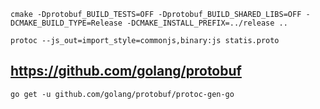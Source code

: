 
    cmake -Dprotobuf_BUILD_TESTS=OFF -Dprotobuf_BUILD_SHARED_LIBS=OFF -DCMAKE_BUILD_TYPE=Release -DCMAKE_INSTALL_PREFIX=../release ..

    protoc --js_out=import_style=commonjs,binary:js statis.proto

## https://github.com/golang/protobuf

    go get -u github.com/golang/protobuf/protoc-gen-go



